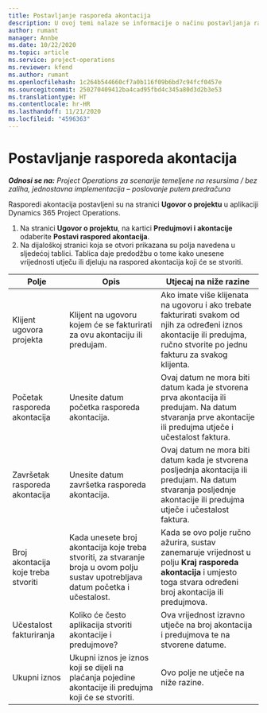 ```yaml
---
title: Postavljanje rasporeda akontacija
description: U ovoj temi nalaze se informacije o načinu postavljanja rasporeda akontacija u aplikaciji Project Operations.
author: rumant
manager: Annbe
ms.date: 10/22/2020
ms.topic: article
ms.service: project-operations
ms.reviewer: kfend
ms.author: rumant
ms.openlocfilehash: 1c264b544660cf7a0b116f09b6bd7c94fcf0457e
ms.sourcegitcommit: 250270409412ba4cad95fbd4c345a80d3d2b3e53
ms.translationtype: HT
ms.contentlocale: hr-HR
ms.lasthandoff: 11/21/2020
ms.locfileid: "4596363"
---
```

# <a name="set-up-a-retainer-schedule"></a>Postavljanje rasporeda akontacija

_**Odnosi se na:** Project Operations za scenarije temeljene na resursima / bez zaliha, jednostavna implementacija – poslovanje putem predračuna_

Rasporedi akontacija postavljeni su na stranici **Ugovor o projektu** u aplikaciji Dynamics 365 Project Operations.

1. Na stranici **Ugovor o projektu**, na kartici **Predujmovi i akontacije** odaberite **Postavi raspored akontacija**.
2. Na dijaloškoj stranici koja se otvori prikazana su polja navedena u sljedećoj tablici. Tablica daje predodžbu o tome kako unesene vrijednosti utječu ili djeluju na raspored akontacija koji će se stvoriti.

| Polje | Opis | Utjecaj na niže razine |
| --- | --- | --- |
| Klijent ugovora projekta | Klijent na ugovoru kojem će se fakturirati za ovu akontaciju ili predujam. | Ako imate više klijenata na ugovoru i ako trebate fakturirati svakom od njih za određeni iznos akontacije ili predujma, ručno stvorite po jednu fakturu za svakog klijenta. |
| Početak rasporeda akontacija | Unesite datum početka rasporeda akontacija. | Ovaj datum ne mora biti datum kada je stvorena prva akontacija ili predujam. Na datum stvaranja prve akontacije ili predujma utječe i učestalost faktura. |
| Završetak rasporeda akontacija | Unesite datum završetka rasporeda akontacija. | Ovaj datum ne mora biti datum kada je stvorena posljednja akontacija ili predujam. Na datum stvaranja posljednje akontacije ili predujma utječe i učestalost faktura. |
| Broj akontacija koje treba stvoriti | Kada unesete broj akontacija koje treba stvoriti, za stvaranje broja u ovom polju sustav upotrebljava datum početka i učestalost. | Kada se ovo polje ručno ažurira, sustav zanemaruje vrijednost u polju **Kraj rasporeda akontacija** i umjesto toga stvara određeni broj akontacija ili predujmova. |
| Učestalost fakturiranja | Koliko će često aplikacija stvoriti akontacije i predujmove? | Ova vrijednost izravno utječe na broj akontacija i predujmova te na stvorene datume. |
| Ukupni iznos | Ukupni iznos je iznos koji se dijeli na plaćanja pojedine akontacije ili predujma koji će se stvoriti. | Ovo polje ne utječe na niže razine. |
